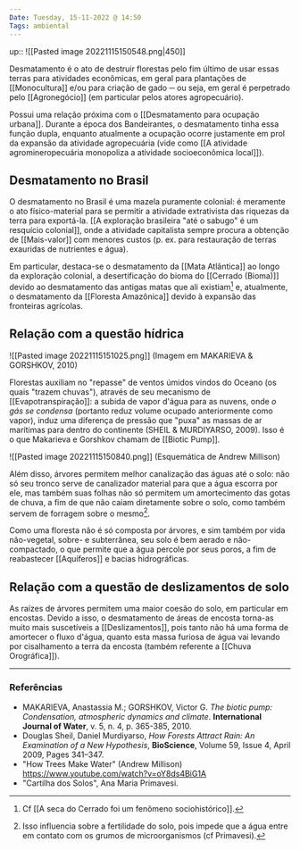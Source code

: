 ```yaml
---
Date: Tuesday, 15-11-2022 @ 14:50
Tags: ambiental
---
```

up:: 
![[Pasted image 20221115150548.png|450]]

Desmatamento é o ato de destruir florestas pelo fim último de usar essas terras para atividades econômicas, em geral para plantações de [[Monocultura]] e/ou para criação de gado ─ ou seja, em geral é perpetrado pelo [[Agronegócio]] (em particular pelos atores agropecuário). 

Possui uma relação próxima com o [[Desmatamento para ocupação urbana]]. Durante a época dos Bandeirantes, o desmatamento tinha essa função dupla, enquanto atualmente a ocupação ocorre justamente em prol da expansão da atividade agropecuária (vide como [[A atividade agromineropecuária monopoliza a atividade socioeconômica local]]).

## Desmatamento no Brasil
O desmatamento no Brasil é uma mazela puramente colonial: é meramente o ato físico-material para se permitir a atividade extrativista das riquezas da terra para exportá-la. [[A exploração brasileira "até o sabugo" é um resquício colonial]], onde a atividade capitalista sempre procura a obtenção de [[Mais-valor]] com menores custos (p. ex. para restauração de terras exauridas de nutrientes e água). 

Em particular, destaca-se o desmatamento da [[Mata Atlântica]] ao longo da exploração colonial, a desertificação do bioma do [[Cerrado (Bioma)]] devido ao desmatamento das antigas matas que ali existiam[^2] e, atualmente, o desmatamento da [[Floresta Amazônica]] devido à expansão das fronteiras agrícolas.

## Relação com a questão hídrica
![[Pasted image 20221115151025.png]]
(Imagem em MAKARIEVA & GORSHKOV, 2010)

Florestas auxiliam no "repasse" de ventos úmidos vindos do Oceano (os quais "trazem chuvas"), através de seu mecanismo de [[Evapotranspiração]]: a subida de vapor d'água para as nuvens, onde *o gás se condensa* (portanto reduz volume ocupado anteriormente como vapor), induz uma diferença de pressão que "puxa" as massas de ar marítimas para dentro do continente (SHEIL & MURDIYARSO, 2009). Isso é o que Makarieva e Gorshkov chamam de [[Biotic Pump]]. 

![[Pasted image 20221115150840.png]]
(Esquemática de Andrew Millison)

Além disso, árvores permitem melhor canalização das águas até o solo: não só seu tronco serve de canalizador material para que a água escorra por ele, mas também suas folhas não só permitem um amortecimento das gotas de chuva, a fim de que não caiam diretamente sobre o solo, como também servem de forragem sobre o mesmo[^1]. 

Como uma floresta não é só composta por árvores, e sim também por vida não-vegetal, sobre- e subterrânea, seu solo é bem aerado e não-compactado, o que permite que a água percole por seus poros, a fim de reabastecer [[Aquíferos]] e bacias hidrográficas.

## Relação com a questão de deslizamentos de solo
As raízes de árvores permitem uma maior coesão do solo, em particular em encostas. Devido a isso, o desmatamento de áreas de encosta torna-as muito mais suscetíveis a [[Deslizamentos]], pois tanto não há uma forma de amortecer o fluxo d'água, quanto esta massa furiosa de água vai levando por cisalhamento a terra da encosta (também referente a [[Chuva Orográfica]]).

---
### Referências
- MAKARIEVA, Anastassia M.; GORSHKOV, Victor G. *The biotic pump: Condensation, atmospheric dynamics and climate*. **International Journal of Water**, v. 5, n. 4, p. 365-385, 2010.
- Douglas Sheil, Daniel Murdiyarso, *How Forests Attract Rain: An Examination of a New Hypothesis*, **BioScience**, Volume 59, Issue 4, April 2009, Pages 341–347.
- "How Trees Make Water" (Andrew Millison) https://www.youtube.com/watch?v=oY8ds4BiG1A
- "Cartilha dos Solos", Ana Maria Primavesi.

[^1]: Isso influencia sobre a fertilidade do solo, pois impede que a água entre em contato com os grumos de microorganismos (cf Primavesi).
[^2]: Cf [[A seca do Cerrado foi um fenômeno sociohistórico]].